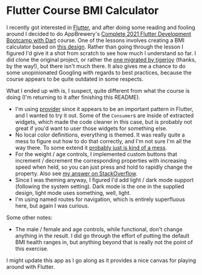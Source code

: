 # Flutter Course BMI Calculator
I recently got interested in [Flutter](https://flutter.dev/), and after doing some reading and
fooling around I decided to do AppBrewery's 
[Complete 2021 Flutter Development Bootcamp with Dart](https://www.appbrewery.co/p/flutter-development-bootcamp-with-dart)
course. One of the lessons involves creating a BMI calculator based on
[this design](https://dribbble.com/shots/4585382-Simple-BMI-Calculator). Rather than
going through the lesson I figured I'd give it a shot from scratch to see how much I understand so far. I did clone the
original project, or rather the [one migrated by tigerjoy](https://github.com/tigerjoy/bmi-calculator-flutter)
(thanks, by the way!), but there isn't much there. It also
gives me a chance to do some unopinionated Googling with regards to best practices, because the course
appears to be quite outdated in some respects.

What I ended up with is, I suspect, quite different from what the course is doing (I'm returning to
it after finishing this README).
- I'm using [provider](https://pub.dev/packages/provider) since it appears to be an important pattern
  in Flutter, and I wanted to try it out. Some of the `Consumer`s are inside of extracted widgets,
  which made the code cleaner in this case, but is probably not great if you'd want to user those widgets
  for something else.
- No local color definitions, everything is themed. It was really quite a mess to figure out how
    to do that correctly, and I'm not sure I'm all the way there. To some extend it 
  [probably just is kind of a mess](https://docs.google.com/document/d/1kzIOQN4QYfVsc5lMZgy_A-FWGXBAJBMySGqZqsJytcE/edit#).
- For the weight / age controls, I implemented custom buttons that increment / decrement the
  corresponding properties with increasing speed when held, so you can just press and hold to
  rapidly change the property. Also see [my answer on StackOverflow](https://stackoverflow.com/a/69977924/358873).
- Since I was theming anyway, I figured I'd add light / dark mode support (following the system setting). 
  Dark mode is the one in the supplied design, light mode uses something, well, light.
- I'm using named routes for navigation, which is entirely superfluous here, but again I was curious.
  
Some other notes:
- The male / female and age controls, while functional, don't change anything in the result.
  I did go through the effort of putting the default BMI health ranges in, but anything beyond
  that is really not the point of this exercise.

I might update this app as I go along as it provides a nice canvas for playing around with Flutter.
